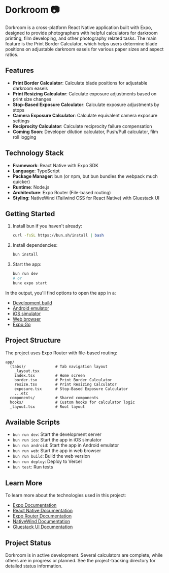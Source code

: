 # Dorkroom 📷

Dorkroom is a cross-platform React Native application built with Expo, designed to provide photographers with helpful calculators for darkroom printing, film developing, and other photography related tasks. The main feature is the Print Border Calculator, which helps users determine blade positions on adjustable darkroom easels for various paper sizes and aspect ratios.

## Features

- **Print Border Calculator**: Calculate blade positions for adjustable darkroom easels
- **Print Resizing Calculator**: Calculate exposure adjustments based on print size changes
- **Stop-Based Exposure Calculator**: Calculate exposure adjustments by stops
- **Camera Exposure Calculator**: Calculate equivalent camera exposure settings
- **Reciprocity Calculator**: Calculate reciprocity failure compensation
- **Coming Soon**: Developer dilution calculator, Push/Pull calculator, film roll logging

## Technology Stack

- **Framework**: React Native with Expo SDK
- **Language**: TypeScript
- **Package Manager**: bun (or npm, but bun bundles the webpack much quicker)
- **Runtime**: Node.js
- **Architecture**: Expo Router (File-based routing)
- **Styling**: NativeWind (Tailwind CSS for React Native) with Gluestack UI

## Getting Started

1. Install bun if you haven't already:
   ```bash
   curl -fsSL https://bun.sh/install | bash
   ```

2. Install dependencies:
   ```bash
   bun install
   ```

3. Start the app:
   ```bash
   bun run dev
   # or
   bunx expo start
   ```

In the output, you'll find options to open the app in a:
- [Development build](https://docs.expo.dev/develop/development-builds/introduction/)
- [Android emulator](https://docs.expo.dev/workflow/android-studio-emulator/)
- [iOS simulator](https://docs.expo.dev/workflow/ios-simulator/)
- [Web browser](https://docs.expo.dev/workflow/web/)
- [Expo Go](https://expo.dev/go)

## Project Structure

The project uses Expo Router with file-based routing:

```
app/
  (tabs)/             # Tab navigation layout
    _layout.tsx
    index.tsx         # Home screen
    border.tsx        # Print Border Calculator
    resize.tsx        # Print Resizing Calculator
    exposure.tsx      # Stop-Based Exposure Calculator
    ...etc
  components/         # Shared components
  hooks/              # Custom hooks for calculator logic
  _layout.tsx         # Root layout
```

## Available Scripts

- `bun run dev`: Start the development server
- `bun run ios`: Start the app in iOS simulator
- `bun run android`: Start the app in Android emulator
- `bun run web`: Start the app in web browser
- `bun run build`: Build the web version
- `bun run deploy`: Deploy to Vercel
- `bun test`: Run tests


## Learn More

To learn more about the technologies used in this project:

- [Expo Documentation](https://docs.expo.dev/)
- [React Native Documentation](https://reactnative.dev/)
- [Expo Router Documentation](https://docs.expo.dev/router/introduction/)
- [NativeWind Documentation](https://www.nativewind.dev/)
- [Gluestack UI Documentation](https://ui.gluestack.io/)

## Project Status

Dorkroom is in active development. Several calculators are complete, while others are in progress or planned. See the project-tracking directory for detailed status information.
